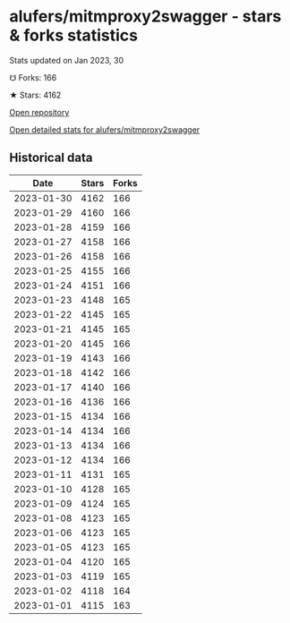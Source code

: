 # alufers/mitmproxy2swagger - stars & forks statistics

Stats updated on Jan 2023, 30

☋ Forks: 166

★ Stars: 4162

[Open repository](https://github.com/alufers/mitmproxy2swagger)

[Open detailed stats for alufers/mitmproxy2swagger](https://reviewgithub.com/rep/alufers/mitmproxy2swagger)

## Historical data
| Date | Stars | Forks |
|------|-------|-------|
| 2023-01-30 | 4162 | 166 | 
| 2023-01-29 | 4160 | 166 | 
| 2023-01-28 | 4159 | 166 | 
| 2023-01-27 | 4158 | 166 | 
| 2023-01-26 | 4158 | 166 | 
| 2023-01-25 | 4155 | 166 | 
| 2023-01-24 | 4151 | 166 | 
| 2023-01-23 | 4148 | 165 | 
| 2023-01-22 | 4145 | 165 | 
| 2023-01-21 | 4145 | 165 | 
| 2023-01-20 | 4145 | 166 | 
| 2023-01-19 | 4143 | 166 | 
| 2023-01-18 | 4142 | 166 | 
| 2023-01-17 | 4140 | 166 | 
| 2023-01-16 | 4136 | 166 | 
| 2023-01-15 | 4134 | 166 | 
| 2023-01-14 | 4134 | 166 | 
| 2023-01-13 | 4134 | 166 | 
| 2023-01-12 | 4134 | 166 | 
| 2023-01-11 | 4131 | 165 | 
| 2023-01-10 | 4128 | 165 | 
| 2023-01-09 | 4124 | 165 | 
| 2023-01-08 | 4123 | 165 | 
| 2023-01-06 | 4123 | 165 | 
| 2023-01-05 | 4123 | 165 | 
| 2023-01-04 | 4120 | 165 | 
| 2023-01-03 | 4119 | 165 | 
| 2023-01-02 | 4118 | 164 | 
| 2023-01-01 | 4115 | 163 | 

